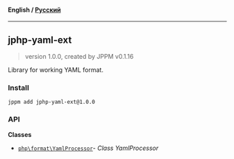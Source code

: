 #### **English** / [Русский](README.ru.md)

---

## jphp-yaml-ext
> version 1.0.0, created by JPPM v0.1.16

Library for working YAML format.

### Install
```
jppm add jphp-yaml-ext@1.0.0
```

### API
**Classes**
- [`php\format\YamlProcessor`](https://github.com/jphp-compiler/jphp/blob/master/exts/jphp-yaml-ext/api-docs/classes/php/format/YamlProcessor.md)- _Class YamlProcessor_